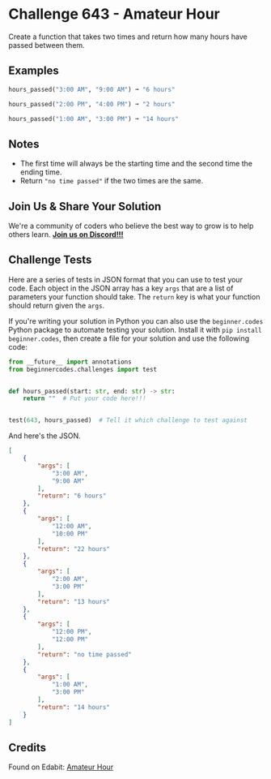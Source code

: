 # Challenge 643 - Amateur Hour

Create a function that takes two times and return how many hours have passed between them.

## Examples
```python
hours_passed("3:00 AM", "9:00 AM") ➞ "6 hours"

hours_passed("2:00 PM", "4:00 PM") ➞ "2 hours"

hours_passed("1:00 AM", "3:00 PM") ➞ "14 hours"
```
## Notes

- The first time will always be the starting time and the second time the ending time.
- Return `"no time passed"` if the two times are the same.

## Join Us & Share Your Solution

We're a community of coders who believe the best way to grow is to help others learn. **[Join us on Discord!!!](https://discord.gg/sfHykntuGy)**

## Challenge Tests

Here are a series of tests in JSON format that you can use to test your code. Each object in the JSON array has a key `args` that are a list of parameters your function should take. The `return` key is what your function should return given the `args`. 

If you're writing your solution in Python you can also use the `beginner.codes` Python package to automate testing your solution. Install it with `pip install beginner.codes`, then create a file for your solution and use the following code:
```python
from __future__ import annotations
from beginnercodes.challenges import test


def hours_passed(start: str, end: str) -> str:
    return ""  # Put your code here!!!


test(643, hours_passed)  # Tell it which challenge to test against
```
And here's the JSON.
```json
[
    {
        "args": [
            "3:00 AM",
            "9:00 AM"
        ],
        "return": "6 hours"
    },
    {
        "args": [
            "12:00 AM",
            "10:00 PM"
        ],
        "return": "22 hours"
    },
    {
        "args": [
            "2:00 AM",
            "3:00 PM"
        ],
        "return": "13 hours"
    },
    {
        "args": [
            "12:00 PM",
            "12:00 PM"
        ],
        "return": "no time passed"
    },
    {
        "args": [
            "1:00 AM",
            "3:00 PM"
        ],
        "return": "14 hours"
    }
]
```
## Credits

Found on Edabit: [Amateur Hour](https://edabit.com/challenge/6BXmvwJ5SGjby3x9Z)
